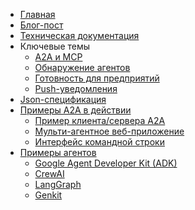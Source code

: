 <!-- docs/_sidebar.md -->

- [Главная](/)
- [Блог-пост](https://developers.googleblog.com/en/a2a-a-new-era-of-agent-interoperability/)
- [Техническая документация](/documentation.md)
- Ключевые темы
  - [A2A и MCP](/ru/topics/a2a_and_mcp.md)
  - [Обнаружение агентов](/ru/topics/agent_discovery.md)
  - [Готовность для предприятий](/ru/topics/enterprise_ready.md)
  - [Push-уведомления](/ru/topics/push_notifications.md)
- [Json-спецификация](https://github.com/google/A2A/tree/main/specification/json)
- [Примеры A2A в действии](https://github.com/google/A2A/tree/main/samples)
  - [Пример клиента/сервера A2A](https://github.com/google/A2A/tree/main/samples/python/common)
  - [Мульти-агентное веб-приложение](https://github.com/google/A2A/tree/main/demo/README.md)
  - [Интерфейс командной строки](https://github.com/google/A2A/blob/main/samples/python/hosts/cli/README.md)
- [Примеры агентов](https://github.com/google/A2A/tree/main/samples)
  - [Google Agent Developer Kit (ADK)](https://github.com/google/A2A/tree/main/samples/python/agents/google_adk/README.md)
  - [CrewAI](https://github.com/google/A2A/tree/main/samples/python/agents/crewai/README.md)
  - [LangGraph](https://github.com/google/A2A/tree/main/samples/python/agents/langgraph/README.md)
  - [Genkit](https://github.com/google/A2A/tree/main/samples/js/src/agents/README.md)
